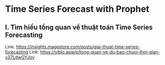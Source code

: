 # Time Series Forecast with Prophet

## I. Tìm hiểu tổng quan về thuật toán Time Series Forecasting

Link: https://insights.magestore.com/posts/giai-thuat-time-series-forecasting
Link: https://viblo.asia/p/tong-quan-ve-du-bao-chuoi-thoi-gian-y37LdwGYJov 
